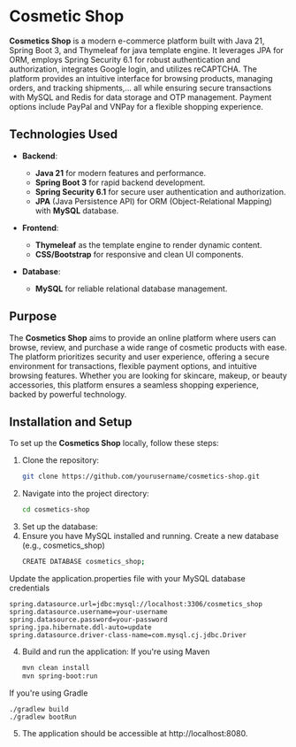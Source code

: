 # Cosmetic Shop

**Cosmetics Shop** is a modern e-commerce platform built with Java 21, Spring Boot 3, and Thymeleaf for java template engine. It leverages JPA for ORM, employs Spring Security 6.1 for robust authentication and authorization, integrates Google login, and utilizes reCAPTCHA. The platform provides an intuitive interface for browsing products, managing orders, and tracking shipments,... all while ensuring secure transactions with MySQL and Redis for data storage and OTP management. Payment options include PayPal and VNPay for a flexible shopping experience.

## Technologies Used

- **Backend**: 
  - **Java 21** for modern features and performance.
  - **Spring Boot 3** for rapid backend development.
  - **Spring Security 6.1** for secure user authentication and authorization.
  - **JPA** (Java Persistence API) for ORM (Object-Relational Mapping) with **MySQL** database.
  
- **Frontend**:
  - **Thymeleaf** as the template engine to render dynamic content.
  - **CSS/Bootstrap** for responsive and clean UI components.

- **Database**:
  - **MySQL** for reliable relational database management.


## Purpose

The **Cosmetics Shop** aims to provide an online platform where users can browse, review, and purchase a wide range of cosmetic products with ease. The platform prioritizes security and user experience, offering a secure environment for transactions, flexible payment options, and intuitive browsing features. Whether you are looking for skincare, makeup, or beauty accessories, this platform ensures a seamless shopping experience, backed by powerful technology.

## Installation and Setup

To set up the **Cosmetics Shop** locally, follow these steps:

1. Clone the repository:
   ```bash
   git clone https://github.com/yourusername/cosmetics-shop.git

2. Navigate into the project directory:
   ```bash
   cd cosmetics-shop

3. Set up the database:
4. Ensure you have MySQL installed and running.
Create a new database (e.g., cosmetics_shop)
    ```bash
    CREATE DATABASE cosmetics_shop;

Update the application.properties file with your MySQL database credentials

    spring.datasource.url=jdbc:mysql://localhost:3306/cosmetics_shop
    spring.datasource.username=your-username
    spring.datasource.password=your-password
    spring.jpa.hibernate.ddl-auto=update
    spring.datasource.driver-class-name=com.mysql.cj.jdbc.Driver


4. Build and run the application:
 If you're using Maven
    ```bash
    mvn clean install
    mvn spring-boot:run


 If you're using Gradle
 
    ./gradlew build
    ./gradlew bootRun


5. The application should be accessible at http://localhost:8080.
